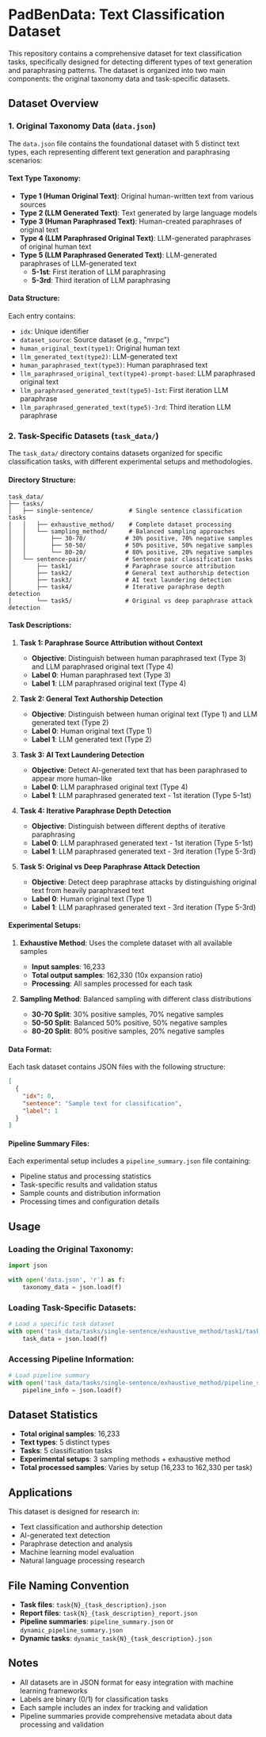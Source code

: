 # PadBenData: Text Classification Dataset

This repository contains a comprehensive dataset for text classification tasks, specifically designed for detecting different types of text generation and paraphrasing patterns. The dataset is organized into two main components: the original taxonomy data and task-specific datasets.

## Dataset Overview

### 1. Original Taxonomy Data (`data.json`)

The `data.json` file contains the foundational dataset with 5 distinct text types, each representing different text generation and paraphrasing scenarios:

#### Text Type Taxonomy:
- **Type 1 (Human Original Text)**: Original human-written text from various sources
- **Type 2 (LLM Generated Text)**: Text generated by large language models
- **Type 3 (Human Paraphrased Text)**: Human-created paraphrases of original text
- **Type 4 (LLM Paraphrased Original Text)**: LLM-generated paraphrases of original human text
- **Type 5 (LLM Paraphrased Generated Text)**: LLM-generated paraphrases of LLM-generated text
  - **5-1st**: First iteration of LLM paraphrasing
  - **5-3rd**: Third iteration of LLM paraphrasing

#### Data Structure:
Each entry contains:
- `idx`: Unique identifier
- `dataset_source`: Source dataset (e.g., "mrpc")
- `human_original_text(type1)`: Original human text
- `llm_generated_text(type2)`: LLM-generated text
- `human_paraphrased_text(type3)`: Human paraphrased text
- `llm_paraphrased_original_text(type4)-prompt-based`: LLM paraphrased original text
- `llm_paraphrased_generated_text(type5)-1st`: First iteration LLM paraphrase
- `llm_paraphrased_generated_text(type5)-3rd`: Third iteration LLM paraphrase

### 2. Task-Specific Datasets (`task_data/`)

The `task_data/` directory contains datasets organized for specific classification tasks, with different experimental setups and methodologies.

#### Directory Structure:
```
task_data/
├── tasks/
│   ├── single-sentence/          # Single sentence classification tasks
│   │   ├── exhaustive_method/    # Complete dataset processing
│   │   └── sampling_method/      # Balanced sampling approaches
│   │       ├── 30-70/           # 30% positive, 70% negative samples
│   │       ├── 50-50/           # 50% positive, 50% negative samples
│   │       └── 80-20/           # 80% positive, 20% negative samples
│   └── sentence-pair/           # Sentence pair classification tasks
│       ├── task1/               # Paraphrase source attribution
│       ├── task2/               # General text authorship detection
│       ├── task3/               # AI text laundering detection
│       ├── task4/               # Iterative paraphrase depth detection
│       └── task5/               # Original vs deep paraphrase attack detection
```

#### Task Descriptions:

1. **Task 1: Paraphrase Source Attribution without Context**
   - **Objective**: Distinguish between human paraphrased text (Type 3) and LLM paraphrased original text (Type 4)
   - **Label 0**: Human paraphrased text (Type 3)
   - **Label 1**: LLM paraphrased original text (Type 4)

2. **Task 2: General Text Authorship Detection**
   - **Objective**: Distinguish between human original text (Type 1) and LLM generated text (Type 2)
   - **Label 0**: Human original text (Type 1)
   - **Label 1**: LLM generated text (Type 2)

3. **Task 3: AI Text Laundering Detection**
   - **Objective**: Detect AI-generated text that has been paraphrased to appear more human-like
   - **Label 0**: LLM paraphrased original text (Type 4)
   - **Label 1**: LLM paraphrased generated text - 1st iteration (Type 5-1st)

4. **Task 4: Iterative Paraphrase Depth Detection**
   - **Objective**: Distinguish between different depths of iterative paraphrasing
   - **Label 0**: LLM paraphrased generated text - 1st iteration (Type 5-1st)
   - **Label 1**: LLM paraphrased generated text - 3rd iteration (Type 5-3rd)

5. **Task 5: Original vs Deep Paraphrase Attack Detection**
   - **Objective**: Detect deep paraphrase attacks by distinguishing original text from heavily paraphrased text
   - **Label 0**: Human original text (Type 1)
   - **Label 1**: LLM paraphrased generated text - 3rd iteration (Type 5-3rd)

#### Experimental Setups:

1. **Exhaustive Method**: Uses the complete dataset with all available samples
   - **Input samples**: 16,233
   - **Total output samples**: 162,330 (10x expansion ratio)
   - **Processing**: All samples processed for each task

2. **Sampling Method**: Balanced sampling with different class distributions
   - **30-70 Split**: 30% positive samples, 70% negative samples
   - **50-50 Split**: Balanced 50% positive, 50% negative samples
   - **80-20 Split**: 80% positive samples, 20% negative samples

#### Data Format:

Each task dataset contains JSON files with the following structure:
```json
[
  {
    "idx": 0,
    "sentence": "Sample text for classification",
    "label": 1
  }
]
```

#### Pipeline Summary Files:

Each experimental setup includes a `pipeline_summary.json` file containing:
- Pipeline status and processing statistics
- Task-specific results and validation status
- Sample counts and distribution information
- Processing times and configuration details

## Usage

### Loading the Original Taxonomy:
```python
import json

with open('data.json', 'r') as f:
    taxonomy_data = json.load(f)
```

### Loading Task-Specific Datasets:
```python
# Load a specific task dataset
with open('task_data/tasks/single-sentence/exhaustive_method/task1/task1_paraphrase_source_without_context.json', 'r') as f:
    task_data = json.load(f)
```

### Accessing Pipeline Information:
```python
# Load pipeline summary
with open('task_data/tasks/single-sentence/exhaustive_method/pipeline_summary.json', 'r') as f:
    pipeline_info = json.load(f)
```

## Dataset Statistics

- **Total original samples**: 16,233
- **Text types**: 5 distinct types
- **Tasks**: 5 classification tasks
- **Experimental setups**: 3 sampling methods + exhaustive method
- **Total processed samples**: Varies by setup (16,233 to 162,330 per task)

## Applications

This dataset is designed for research in:
- Text classification and authorship detection
- AI-generated text detection
- Paraphrase detection and analysis
- Machine learning model evaluation
- Natural language processing research

## File Naming Convention

- **Task files**: `task{N}_{task_description}.json`
- **Report files**: `task{N}_{task_description}_report.json`
- **Pipeline summaries**: `pipeline_summary.json` or `dynamic_pipeline_summary.json`
- **Dynamic tasks**: `dynamic_task{N}_{task_description}.json`

## Notes

- All datasets are in JSON format for easy integration with machine learning frameworks
- Labels are binary (0/1) for classification tasks
- Each sample includes an index for tracking and validation
- Pipeline summaries provide comprehensive metadata about data processing and validation
